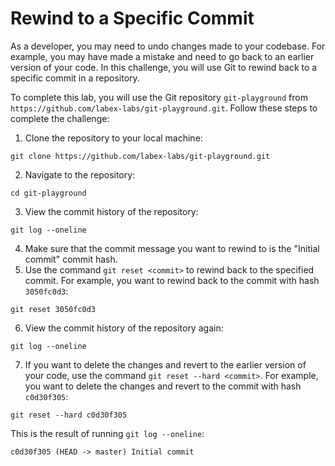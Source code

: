 # Rewind to a Specific Commit

As a developer, you may need to undo changes made to your codebase. For example, you may have made a mistake and need to go back to an earlier version of your code. In this challenge, you will use Git to rewind back to a specific commit in a repository.

To complete this lab, you will use the Git repository `git-playground` from `https://github.com/labex-labs/git-playground.git`. Follow these steps to complete the challenge:

1. Clone the repository to your local machine:
```shell
git clone https://github.com/labex-labs/git-playground.git
```
2. Navigate to the repository:
```shell
cd git-playground
```
3. View the commit history of the repository:
```shell
git log --oneline
```
4. Make sure that the commit message you want to rewind to is the "Initial commit" commit hash.
5. Use the command `git reset <commit>` to rewind back to the specified commit. For example, you want to rewind back to the commit with hash `3050fc0d3`:
```shell
git reset 3050fc0d3
```
6. View the commit history of the repository again:
```shell
git log --oneline
```
7. If you want to delete the changes and revert to the earlier version of your code, use the command `git reset --hard <commit>`. For example, you want to delete the changes and revert to the commit with hash `c0d30f305`:
```shell
git reset --hard c0d30f305
```

This is the result of running `git log --oneline`:
```shell
c0d30f305 (HEAD -> master) Initial commit
```
